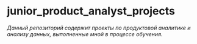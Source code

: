 # junior_product_analyst_projects
*Данный репозиторий содержит проекты по продуктовой аналитике  и анализу данных, выполненные мной в процессе обучения.*
